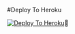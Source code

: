 #Deploy To Heroku

[![Deploy To Heroku](https://www.herokucdn.com/deploy/button.svg)](https://heroku.com/deploy?template=https://github.com/gauravsingh0/Anjani)🤨

